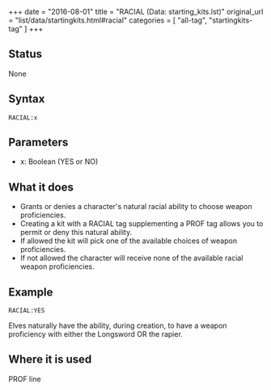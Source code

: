 +++
date = "2016-08-01"
title = "RACIAL (Data: starting_kits.lst)"
original_url = "list/data/startingkits.html#racial"
categories = [ "all-tag", "startingkits-tag" ]
+++

## Status

None

## Syntax

`RACIAL:x`

## Parameters

-   x: Boolean (YES or NO)



What it does
------------

-   Grants or denies a character's natural racial ability to choose
    weapon proficiencies.
-   Creating a kit with a RACIAL tag supplementing a PROF tag allows you
    to permit or deny this natural ability.
-   If allowed the kit will pick one of the available choices of
    weapon proficiencies.
-   If not allowed the character will receive none of the available
    racial weapon proficiencies.

Example
-------

`RACIAL:YES`

Elves naturally have the ability, during creation, to have a weapon
proficiency with either the Longsword OR the rapier.

Where it is used
----------------

PROF line

